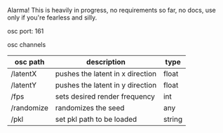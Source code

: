 Alarma! This is heavily in progress, no requirements so far, no docs, use only if you're fearless and silly.

osc port: 161

osc channels

| osc path | description | type |
| ------------- | ------------- | ------------- |
| /latentX | pushes the latent in x direction | float |
| /latentY | pushes the latent in y direction | float |
| /fps | sets desired render frequency | int |
| /randomize | randomizes the seed | any |
| /pkl | set pkl path to be loaded | string |